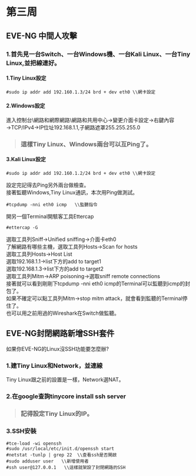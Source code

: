 # 第三周
## EVE-NG 中間人攻擊
### 1.首先見一台Switch、一台Windows機、一台Kali Linux、一台Tiny Linux,並把線連好。
#### 1.Tiny Linux設定
```
#sudo ip addr add 192.160.1.3/24 brd + dev eth0 \\網卡設定
```
#### 2.Windows設定
進入控制台\網路和網際網路\網路和共用中心→變更介面卡設定→右鍵內容→TCP/IPv4→IP位址192.168.1.1,子網路遮罩255.255.255.0   
> ### 這樣Tiny Linux、Windows兩台可以互Ping了。
#### 3.Kali Linux設定
```
#sudo ip addr add 192.160.1.2/24 brd + dev eth0 \\網卡設定
```
設定完記得去Ping另外兩台做檢查。   
接著監聽Windows,Tiny Linux通訊，本次用Ping做測試。   
```
#tcpdump -nni eth0 icmp   \\監聽指令
```
開另一個Terminal開駭客工具Ettercap   
```
#ettercap -G  
```
選取工具列Sniff→Unified sniffing→介面卡eth0    
了解網路有哪些主機，選取工具列Hosts→Scan for hosts    
選取工具列Hosts→Host List     
選取192.168.1.1→list下方的add to target1     
選取192.168.1.3→list下方的add to target2      
選取工具列Mitm→ARP poisoning→選取sniff remote connections     
接著就可以看到剛剛下tcpdump -nni eth0 icmp的Terminal可以監聽到icmp的封包了。    
如果不確定可以點工具列Mitm→stop mitm attack，就會看到監聽的Terminal停住了。    
也可以用之前用過的Wireshark在Switch做監聽。
## EVE-NG封閉網路新增SSH套件
如果你EVE-NG的Linux沒SSH功能要怎麼辦?    
### 1.建Tiny Linux和Network，並連線
Tiny Linux跟之前的設置是一樣，Network選NAT。    
### 2.在google查詢tinycore install ssh server
> ### 記得設定Tiny Linux的IP。
### 3.SSH安裝
```
#tce-load -wi openssh
#sudo /usr/local/etc/init.d/openssh start
#netstat -tunlp | grep 22  \\查看ssh是否開啟
#sudo adduser user   \\新增使用者
#ssh user@127.0.0.1   \\這樣就架設了封閉網路的SSH
```
